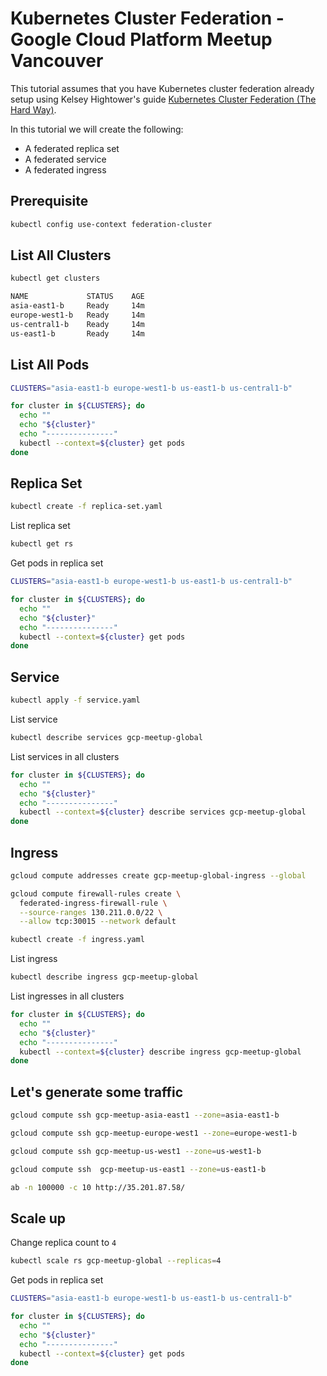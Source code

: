 # Kubernetes Cluster Federation - Google Cloud Platform Meetup Vancouver

This tutorial assumes that you have Kubernetes cluster federation already setup using Kelsey Hightower's guide [Kubernetes Cluster Federation (The Hard Way)](https://github.com/kelseyhightower/kubernetes-cluster-federation).

In this tutorial we will create the following:

* A federated replica set
* A federated service
* A federated ingress

## Prerequisite

```bash
kubectl config use-context federation-cluster
```

## List All Clusters

```bash
kubectl get clusters
```

```bash
NAME             STATUS    AGE
asia-east1-b     Ready     14m
europe-west1-b   Ready     14m
us-central1-b    Ready     14m
us-east1-b       Ready     14m
```

## List All Pods

```bash
CLUSTERS="asia-east1-b europe-west1-b us-east1-b us-central1-b"
```

```bash
for cluster in ${CLUSTERS}; do
  echo ""
  echo "${cluster}"
  echo "---------------"
  kubectl --context=${cluster} get pods
done
```

## Replica Set

```bash
kubectl create -f replica-set.yaml
```

List replica set

```bash
kubectl get rs
```

Get pods in replica set

```bash
CLUSTERS="asia-east1-b europe-west1-b us-east1-b us-central1-b" 
```

```bash
for cluster in ${CLUSTERS}; do
  echo ""
  echo "${cluster}"
  echo "---------------"
  kubectl --context=${cluster} get pods
done
```

## Service

```bash
kubectl apply -f service.yaml
```

List service

```bash
kubectl describe services gcp-meetup-global
```

List services in all clusters

```bash
for cluster in ${CLUSTERS}; do
  echo ""
  echo "${cluster}"
  echo "---------------"
  kubectl --context=${cluster} describe services gcp-meetup-global
done
```

## Ingress

```bash
gcloud compute addresses create gcp-meetup-global-ingress --global
```

```bash
gcloud compute firewall-rules create \
  federated-ingress-firewall-rule \
  --source-ranges 130.211.0.0/22 \
  --allow tcp:30015 --network default
```

```bash
kubectl create -f ingress.yaml
```

List ingress

```bash
kubectl describe ingress gcp-meetup-global
```

List ingresses in all clusters

```bash
for cluster in ${CLUSTERS}; do
  echo ""
  echo "${cluster}"
  echo "---------------"
  kubectl --context=${cluster} describe ingress gcp-meetup-global
done
```

## Let's generate some traffic

```bash
gcloud compute ssh gcp-meetup-asia-east1 --zone=asia-east1-b

gcloud compute ssh gcp-meetup-europe-west1 --zone=europe-west1-b

gcloud compute ssh gcp-meetup-us-west1 --zone=us-west1-b

gcloud compute ssh  gcp-meetup-us-east1 --zone=us-east1-b
```

```bash
ab -n 100000 -c 10 http://35.201.87.58/
```

## Scale up

Change replica count to `4`

```bash
kubectl scale rs gcp-meetup-global --replicas=4
```

Get pods in replica set

```bash
CLUSTERS="asia-east1-b europe-west1-b us-east1-b us-central1-b"
```

```bash
for cluster in ${CLUSTERS}; do
  echo ""
  echo "${cluster}"
  echo "---------------"
  kubectl --context=${cluster} get pods
done
```